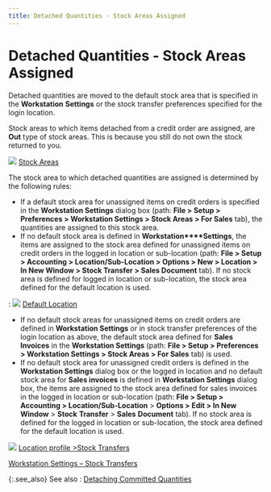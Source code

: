 ```yaml
---
title: Detached Quantities - Stock Areas Assigned
---
```


# Detached Quantities - Stock Areas Assigned


Detached quantities are moved to the default stock area that is specified  in the **Workstation** **Settings**  or the stock transfer preferences specified for the login  location.


Stock areas to which items detached from a credit order are assigned,  are **Out** type of stock areas. This  is because you still do not own the stock returned to you.


![]({{site.sp_baseurl}}/img/lens.gif)<font style="color: #800080;" color="#800080"> </font>[Stock  Areas]({{site.sc_chm}}/options/miscellaneous-set-up/stock-areas/stock_areas_setup.html)


The stock area to which detached quantities are assigned is determined  by the following rules:

- If a default  stock area for unassigned items on credit orders is specified in the **Workstation Settings** dialog box (path:  **File &gt; Setup &gt; Preferences &gt; 
 Workstation Settings &gt; Stock Areas &gt; For Sales** tab), the  quantities are assigned to this stock area.
- If no default  stock area is defined in **Workstation****Settings**, the items are assigned  to the stock area defined for unassigned items on credit orders in the  logged in location or sub-location (path: **File 
 &gt; Setup &gt; Accounting &gt; Location/Sub-Location &gt; Options &gt; 
 New &gt; Location &gt; In New Window &gt; Stock Transfer &gt; Sales Document** tab). If no stock area is defined for logged in location or sub-location,  the stock area defined for the default location is used.

: ![]({{site.sp_baseurl}}/img/lens.gif) [Default  Location]({{site.sc_chm}}/misc/default_location.html)

- If no default  stock areas for unassigned items on credit orders are defined in **Workstation Settings** or in stock transfer  preferences of the login  location as above, the default stock area defined for **Sales 
 Invoices** in the **Workstation Settings** (path: **File &gt; Setup &gt; Preferences 
 &gt; Workstation Settings &gt; Stock Areas &gt; For Sales** tab)  is used.
- If no default  stock area for unassigned credit orders is defined in the **Workstation 
 Settings** dialog box or the logged in location and no default stock  area for **Sales invoices** is defined  in **Workstation Settings** dialog  box, the items are assigned to the stock area defined for sales invoices  in the logged in location or sub-location (path: **File 
 &gt; Setup &gt; Accounting &gt; Location/Sub-Location** > **Options &gt; Edit &gt; In New Window** >  **Stock** **Transfer**  > **Sales** **Document**  tab). If no stock area is defined for the logged in location or sub-location,  the stock area defined for the default location is used.



![]({{site.sp_baseurl}}/img/lens.gif) [Location  profile >Stock Transfers]({{site.sc_chm}}/misc/stock_transfer_sales_document.html)


[Workstation  Settings – Stock Transfers]({{site.sc_chm}}/misc/work_station_settings_stock_areas_for_purchase.html)


{:.see_also}
See also
: [Detaching  Committed Quantities]({{site.sp_baseurl}}/sales-ret-docs/cos/co-proc/detach-items/detaching_committed_quantities_co.html)
